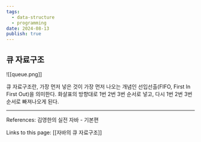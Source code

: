 ```yaml
---
tags:
  - data-structure
  - programming
date: 2024-08-13
publish: true
---
```


## 큐 자료구조

![[queue.png]]

큐 자료구조란, 가장 먼저 넣은 것이 가장 먼저 나오는 개념인 선입선출(FIFO, First In First Out)을 의미한다. 화살표의 방향대로 1번 2번 3번 순서로 넣고, 다시 1번 2번 3번 순서로 빠져나오게 된다.

---

References: 김영한의 실전 자바 - 기본편

Links to this page: [[자바의 큐 자료구조]]
